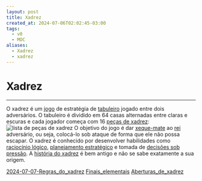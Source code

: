 ```yaml
---
layout: post
title: Xadrez
created_at: 2024-07-06T02:02:45-03:00
tags:
  - v0
  - MOC
aliases:
  - Xadrez
  - xadrez
---
```

# Xadrez
----

O xadrez é um [jogo](_insight/Jogo.md) de estratégia de [tabuleiro](_insight/Jogo%20de%20tabuleiro.md) jogado entre dois adversários. O tabuleiro é dividido em 64 casas alternadas entre claras e escuras e cada jogador começa com 16 [peças de xadrez](_insight/2024-07-06-Pecas_de_xadrez.md):
![lista de peças de xadrez](_insight/2024-07-06-Pecas_de_xadrez.md#^lista-de-pecas)
O objetivo do jogo é dar [xeque-mate](_insight/2024-07-07-Xeque_mate.md) ao [rei](_insight/2024-07-07-Rei_xadrez.md) adversário, ou seja, colocá-lo sob ataque de forma que ele não possa escapar. O xadrez é conhecido por desenvolver habilidades como [raciocínio lógico](2024-07-07-Raciocínio_logico.md), [planejamento estratégico](2024-07-07-Planejamento_estrategico.md) e tomada de [decisões sob pressão](2024-07-07-Decisoes_sob_pressao.md). A [história do xadrez](História%20do%20xadrez.md) é bem antigo e não se sabe exatamente a sua origem.

[2024-07-07-Regras_do_xadrez](_insight/2024-07-07-Regras_do_xadrez.md)
[Finais_elementais](_insight/2024-07-06-Finais_elementais.md)
[Aberturas_de_xadrez](api/2024/07/2024-07-06-Aberturas_de_xadrez.md)
